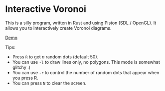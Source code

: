 Interactive Voronoi
=========================

This is a silly program, written in Rust and using Piston (SDL / OpenGL). It allows you to interactively create Voronoi diagrams.

[Demo](https://www.youtube.com/watch?v=5uBe5CkFXlM)

Tips:
* Press `R` to get _n_ random dots (default 50).
* You can use `-l` to draw lines only, no polygons. This mode is somewhat glitchy :)
* You can use `-r` to control the number of random dots that appear when you press R.
* You can press `N` to clear the screen.
